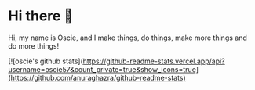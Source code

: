 # Hi there 👋
 Hi, my name is Oscie, and I make things, do things, make more things and do more things!

[![oscie's github stats](https://github-readme-stats.vercel.app/api?username=oscie57&count_private=true&show_icons=true](https://github.com/anuraghazra/github-readme-stats)

